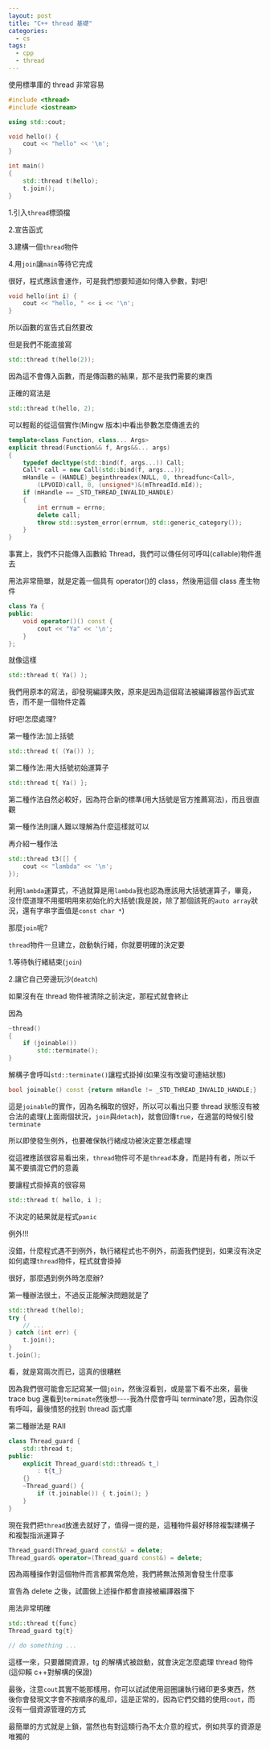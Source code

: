 ```yaml
---
layout: post
title: "C++ thread 基礎"
categories:
  - cs
tags:
  - cpp
  - thread
---
```


使用標準庫的 thread 非常容易

```c++
#include <thread>
#include <iostream>

using std::cout;

void hello() {
    cout << "hello" << '\n';
}

int main()
{
    std::thread t(hello);
    t.join();
}
```

1.引入`thread`標頭檔

2.宣告函式

3.建構一個`thread`物件

4.用`join`讓`main`等待它完成

很好，程式應該會運作，可是我們想要知道如何傳入參數，對吧!

```c++
void hello(int i) {
    cout << "hello, " << i << '\n';
}
```

所以函數的宣告式自然要改

但是我們不能直接寫

```c++
std::thread t(hello(2));
```

因為這不會傳入函數，而是傳函數的結果，那不是我們需要的東西

正確的寫法是

```c++
std::thread t(hello, 2);
```

可以輕鬆的從這個實作(Mingw 版本)中看出參數怎麼傳進去的

```c++
template<class Function, class... Args>
explicit thread(Function&& f, Args&&... args)
{
    typedef decltype(std::bind(f, args...)) Call;
    Call* call = new Call(std::bind(f, args...));
    mHandle = (HANDLE)_beginthreadex(NULL, 0, threadfunc<Call>,
        (LPVOID)call, 0, (unsigned*)&(mThreadId.mId));
    if (mHandle == _STD_THREAD_INVALID_HANDLE)
    {
        int errnum = errno;
        delete call;
        throw std::system_error(errnum, std::generic_category());
    }
}
```

事實上，我們不只能傳入函數給 Thread，我們可以傳任何可呼叫(callable)物件進去

用法非常簡單，就是定義一個具有 operator()的 class，然後用這個 class 產生物件

```c++
class Ya {
public:
    void operator()() const {
        cout << "Ya" << '\n';
    }
};
```

就像這樣

```c++
std::thread t( Ya() );
```

我們用原本的寫法，卻發現編譯失敗，原來是因為這個寫法被編譯器當作函式宣告，而不是一個物件定義

好吧!怎麼處理?

第一種作法:加上括號

```c++
std::thread t( (Ya()) );
```

第二種作法:用大括號初始運算子

```c++
std::thread t{ Ya() };
```

第二種作法自然必較好，因為符合新的標準(用大括號是官方推薦寫法)，而且很直觀

第一種作法則讓人難以理解為什麼這樣就可以

再介紹一種作法

```c++
std::thread t3([] {
    cout << "lambda" << '\n';
});
```

利用`lambda`運算式，不過就算是用`lambda`我也認為應該用大括號運算子，畢竟，沒什麼道理不用擺明用來初始化的大括號(我是說，除了那個該死的`auto array`狀況，還有字串字面值是`const char *`)

那麼`join`呢?

`thread`物件一旦建立，啟動執行緒，你就要明確的決定要

1.等待執行緒結束(`join`)

2.讓它自己旁邊玩沙(`deatch`)

如果沒有在 thread 物件被清除之前決定，那程式就會終止

因為

```c++
~thread()
{
    if (joinable())
        std::terminate();
}
```

解構子會呼叫`std::terminate()`讓程式掛掉(如果沒有改變可連結狀態)

```c++
bool joinable() const {return mHandle != _STD_THREAD_INVALID_HANDLE;}
```

這是`joinable`的實作，因為名稱取的很好，所以可以看出只要 thread 狀態沒有被合法的處理(上面兩個狀況，`join`與`detach`)，就會回傳`true`，在適當的時候引發`terminate`

所以即使發生例外，也要確保執行緒成功被決定要怎樣處理

從這裡應該很容易看出來，`thread`物件可不是`thread`本身，而是持有者，所以千萬不要搞混它們的意義

要讓程式掛掉真的很容易

```c++
std::thread t( hello, i );
```

不決定的結果就是程式`panic`

例外!!!

沒錯，什麼程式遇不到例外，執行緒程式也不例外，前面我們提到，如果沒有決定如何處理`thread`物件，程式就會掛掉

很好，那麼遇到例外時怎麼辦?

第一種辦法很土，不過反正能解決問題就是了

```c++
std::thread t(hello);
try {
    // ...
} catch (int err) {
    t.join();
}
t.join();
```

看，就是寫兩次而已，這真的很糟糕

因為我們很可能會忘記寫某一個`join`，然後沒看到，或是當下看不出來，最後 trace bug 還看到`terminate`然後想----我為什麼會呼叫 terminate?恩，因為你沒有呼叫，最後憤怒的找到 thread 函式庫

第二種辦法是 RAII

```c++
class Thread_guard {
    std::thread t;
public:
    explicit Thread_guard(std::thread& t_)
        : t{t_}
    {}
    ~Thread_guard() {
        if (t.joinable()) { t.join(); }
    }
}
```

現在我們把`thread`放進去就好了，值得一提的是，這種物件最好移除複製建構子和複製指派運算子

```c++
Thread_guard(Thread_guard const&) = delete;
Thread_guard& operator=(Thread_guard const&) = delete;
```

因為兩種操作對這個物件而言都異常危險，我們將無法預測會發生什麼事

宣告為 delete 之後，試圖做上述操作都會直接被編譯器擋下

用法非常明確

```c++
std::thread t{func}
Thread_guard tg{t}

// do something ...
```

這樣一來，只要離開資源，tg 的解構式被啟動，就會決定怎麼處理 thread 物件(這仰賴 c++對解構的保證)

最後，注意`cout`其實不能那樣用，你可以試試使用迴圈讓執行緒印更多東西，然後你會發現文字會不按順序的亂印，這是正常的，因為它們交錯的使用`cout`，而沒有一個資源管理的方式

最簡單的方式就是上鎖，當然也有對這類行為不太介意的程式，例如共享的資源是唯獨的
